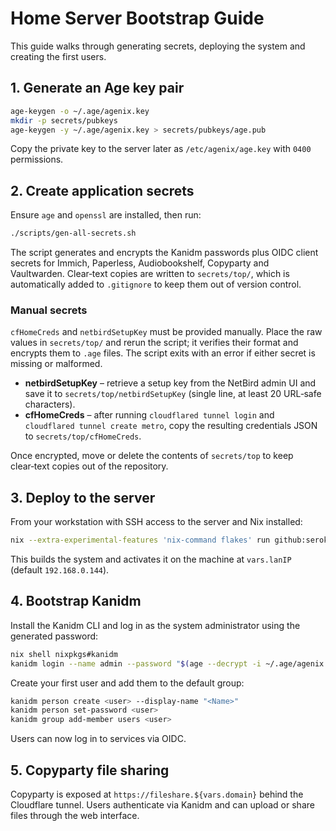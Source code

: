 # Home Server Bootstrap Guide

This guide walks through generating secrets, deploying the system and creating the first users.

## 1. Generate an Age key pair

```bash
age-keygen -o ~/.age/agenix.key
mkdir -p secrets/pubkeys
age-keygen -y ~/.age/agenix.key > secrets/pubkeys/age.pub
```
Copy the private key to the server later as `/etc/agenix/age.key` with `0400` permissions.

## 2. Create application secrets

Ensure `age` and `openssl` are installed, then run:

```bash
./scripts/gen-all-secrets.sh
```
The script generates and encrypts the Kanidm passwords plus OIDC client secrets for Immich, Paperless, Audiobookshelf, Copyparty and Vaultwarden.  Clear‑text copies are written to `secrets/top/`, which is automatically added to `.gitignore` to keep them out of version control.

### Manual secrets
`cfHomeCreds` and `netbirdSetupKey` must be provided manually. Place the raw values in `secrets/top/` and rerun the script; it verifies their format and encrypts them to `.age` files. The script exits with an error if either secret is missing or malformed.

- **netbirdSetupKey** – retrieve a setup key from the NetBird admin UI and save it to `secrets/top/netbirdSetupKey` (single line, at least 20 URL‑safe characters).
- **cfHomeCreds** – after running `cloudflared tunnel login` and `cloudflared tunnel create metro`, copy the resulting credentials JSON to `secrets/top/cfHomeCreds`.

Once encrypted, move or delete the contents of `secrets/top` to keep clear‑text copies out of the repository.

## 3. Deploy to the server

From your workstation with SSH access to the server and Nix installed:

```bash
nix --extra-experimental-features 'nix-command flakes' run github:serokell/deploy-rs -- .#home-server
```
This builds the system and activates it on the machine at `vars.lanIP` (default `192.168.0.144`).

## 4. Bootstrap Kanidm

Install the Kanidm CLI and log in as the system administrator using the generated password:

```bash
nix shell nixpkgs#kanidm
kanidm login --name admin --password "$(age --decrypt -i ~/.age/agenix.key secrets/kanidmSysAdminPass.age)"
```
Create your first user and add them to the default group:

```bash
kanidm person create <user> --display-name "<Name>"
kanidm person set-password <user>
kanidm group add-member users <user>
```
Users can now log in to services via OIDC.

## 5. Copyparty file sharing

Copyparty is exposed at `https://fileshare.${vars.domain}` behind the Cloudflare tunnel. Users authenticate via Kanidm and can upload or share files through the web interface.

